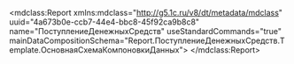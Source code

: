 <?xml version="1.0" encoding="UTF-8"?>
<mdclass:Report xmlns:mdclass="http://g5.1c.ru/v8/dt/metadata/mdclass" uuid="4a673b0e-ccb7-44e4-bbc8-45f92ca9b8c8" name="ПоступлениеДенежныхСредств" useStandardCommands="true" mainDataCompositionSchema="Report.ПоступлениеДенежныхСредств.Template.ОсновнаяСхемаКомпоновкиДанных">
  <synonym key="ru" value="Поступление денежных средств"/>
  <producedTypes>
    <objectType typeId="30be02b4-4c91-4e31-bba2-f803d689f18b" valueTypeId="5f8658f7-1c05-42ac-82a8-a854ccb23802"/>
    <managerType typeId="3506e30c-3c08-4545-af84-67ae2f4f1d16" valueTypeId="fa489708-526f-4a6a-b826-89ab64f3e11a"/>
  </producedTypes>
  <templates uuid="9012e211-4d3f-4a88-a650-68b56bbfca2c" name="ОсновнаяСхемаКомпоновкиДанных" templateType="DataCompositionSchema">
    <synonym key="ru" value="Основная схема компоновки данных"/>
  </templates>
</mdclass:Report>
